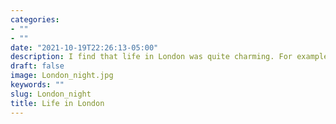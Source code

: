 ```yaml
---
categories:
- ""
- ""
date: "2021-10-19T22:26:13-05:00"
description: I find that life in London was quite charming. For example, it is really beautiful to wander at night in London.
draft: false
image: London_night.jpg
keywords: ""
slug: London_night
title: Life in London
---
```

